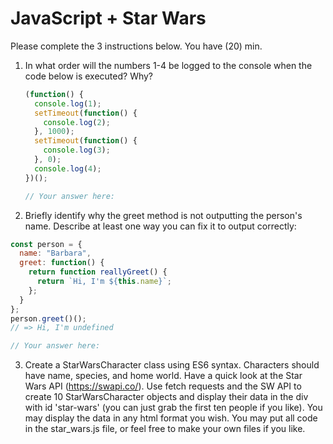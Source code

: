 # JavaScript + Star Wars

Please complete the 3 instructions below. You have (20) min.

1. In what order will the numbers 1-4 be logged to the console when the code below is executed? Why?

   ```js
   (function() {
     console.log(1);
     setTimeout(function() {
       console.log(2);
     }, 1000);
     setTimeout(function() {
       console.log(3);
     }, 0);
     console.log(4);
   })();
   ```

   ```js
   // Your answer here:
   ```

2) Briefly identify why the greet method is not outputting the person's name. Describe at least one way you can fix it to output correctly:

```js
const person = {
  name: "Barbara",
  greet: function() {
    return function reallyGreet() {
      return `Hi, I'm ${this.name}`;
    };
  }
};
person.greet()();
// => Hi, I'm undefined
```

```js
// Your answer here:
```

3. Create a StarWarsCharacter class using ES6 syntax. Characters should have name, species, and home world. Have a quick look at the Star Wars API (https://swapi.co/). Use fetch requests and the SW API to create 10 StarWarsCharacter objects and display their data in the div with id 'star-wars' (you can just grab the first ten people if you like). You may display the data in any html format you wish. You may put all code in the star_wars.js file, or feel free to make your own files if you like.
